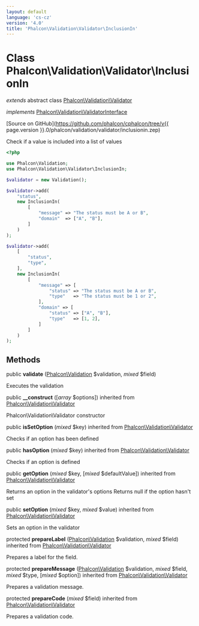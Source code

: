 ```yaml
---
layout: default
language: 'cs-cz'
version: '4.0'
title: 'Phalcon\Validation\Validator\InclusionIn'
---
```

# Class **Phalcon\Validation\Validator\InclusionIn**

*extends* abstract class [Phalcon\Validation\Validator](Phalcon_Validation_Validator)

*implements* [Phalcon\Validation\ValidatorInterface](Phalcon_Validation_ValidatorInterface)

[Source on GitHub](https://github.com/phalcon/cphalcon/tree/v{{ page.version }}.0/phalcon/validation/validator/inclusionin.zep)

Check if a value is included into a list of values

```php
<?php

use Phalcon\Validation;
use Phalcon\Validation\Validator\InclusionIn;

$validator = new Validation();

$validator->add(
    "status",
    new InclusionIn(
        [
            "message" => "The status must be A or B",
            "domain"  => ["A", "B"],
        ]
    )
);

$validator->add(
    [
        "status",
        "type",
    ],
    new InclusionIn(
        [
            "message" => [
                "status" => "The status must be A or B",
                "type"   => "The status must be 1 or 2",
            ],
            "domain" => [
                "status" => ["A", "B"],
                "type"   => [1, 2],
            ]
        ]
    )
);

```

## Methods

public **validate** ([Phalcon\Validation](Phalcon_Validation) $validation, *mixed* $field)

Executes the validation

public **__construct** ([*array* $options]) inherited from [Phalcon\Validation\Validator](Phalcon_Validation_Validator)

Phalcon\Validation\Validator constructor

public **isSetOption** (*mixed* $key) inherited from [Phalcon\Validation\Validator](Phalcon_Validation_Validator)

Checks if an option has been defined

public **hasOption** (*mixed* $key) inherited from [Phalcon\Validation\Validator](Phalcon_Validation_Validator)

Checks if an option is defined

public **getOption** (*mixed* $key, [*mixed* $defaultValue]) inherited from [Phalcon\Validation\Validator](Phalcon_Validation_Validator)

Returns an option in the validator's options Returns null if the option hasn't set

public **setOption** (*mixed* $key, *mixed* $value) inherited from [Phalcon\Validation\Validator](Phalcon_Validation_Validator)

Sets an option in the validator

protected **prepareLabel** ([Phalcon\Validation](Phalcon_Validation) $validation, *mixed* $field) inherited from [Phalcon\Validation\Validator](Phalcon_Validation_Validator)

Prepares a label for the field.

protected **prepareMessage** ([Phalcon\Validation](Phalcon_Validation) $validation, *mixed* $field, *mixed* $type, [*mixed* $option]) inherited from [Phalcon\Validation\Validator](Phalcon_Validation_Validator)

Prepares a validation message.

protected **prepareCode** (*mixed* $field) inherited from [Phalcon\Validation\Validator](Phalcon_Validation_Validator)

Prepares a validation code.